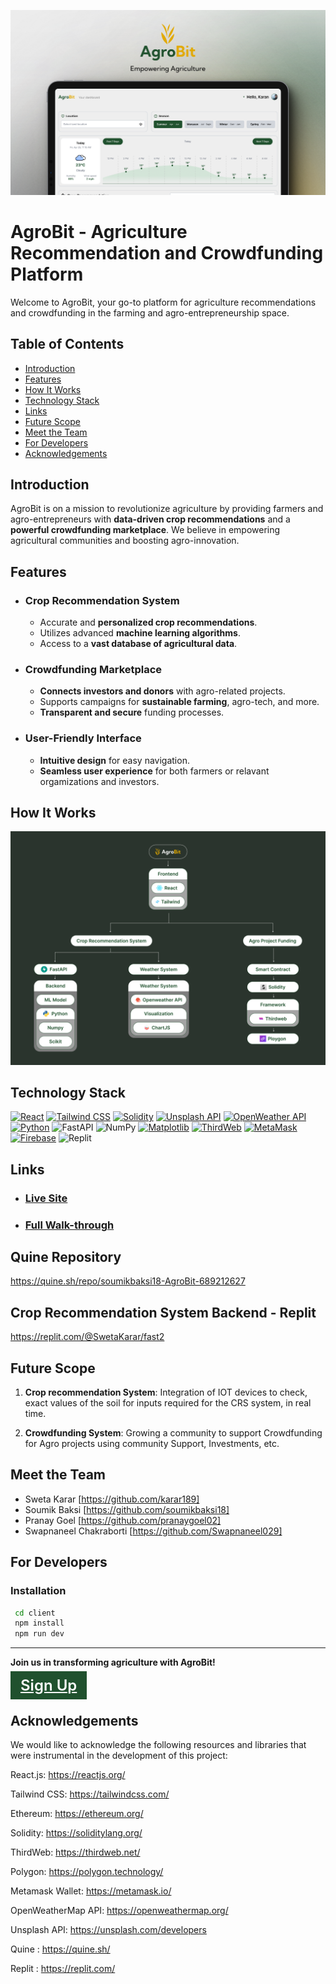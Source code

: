 ![Slide 1](/Client/src/assets/images/thumbnail.png)

# AgroBit - Agriculture Recommendation and Crowdfunding Platform

Welcome to AgroBit, your go-to platform for agriculture recommendations and crowdfunding in the farming and agro-entrepreneurship space.

## Table of Contents
- [Introduction](#introduction)
- [Features](#features)
- [How It Works](#how-it-works)
- [Technology Stack](#technology-stack)
- [Links](#links)
- [Future Scope](#future-scope)
- [Meet the Team](#meet-the-team)
- [For Developers](#getting-started)
- [Acknowledgements](#acknowledgements)

## Introduction
AgroBit is on a mission to revolutionize agriculture by providing farmers and agro-entrepreneurs with **data-driven crop recommendations** and a **powerful crowdfunding marketplace**. We believe in empowering agricultural communities and boosting agro-innovation.

## Features
* ### Crop Recommendation System
    - Accurate and **personalized crop recommendations**.
    - Utilizes advanced **machine learning algorithms**.
    - Access to a **vast database of agricultural data**.

* ### Crowdfunding Marketplace
    - **Connects investors and donors** with agro-related projects.
    - Supports campaigns for **sustainable farming**, agro-tech, and more.
    - **Transparent and secure** funding processes.

* ### User-Friendly Interface
    - **Intuitive design** for easy navigation.
    - **Seamless user experience** for both farmers or relavant orgamizations and investors.

## How It Works
![TechStack](/Client//src/assets/images/Product%20Diagram.png)


## Technology Stack
[![React](https://img.shields.io/badge/-React-61DAFB?style=for-the-badge&logo=react&logoColor=blue)](https://reactjs.org/)
[![Tailwind CSS](https://img.shields.io/badge/-Tailwind_CSS-38B2AC?style=for-the-badge&logo=tailwind-css&logoColor=white)](https://tailwindcss.com/)
[![Solidity](https://img.shields.io/badge/-Solidity-363636?style=for-the-badge&logo=solidity&logoColor=white)](https://soliditylang.org/)
[![Unsplash API](https://img.shields.io/badge/-Unsplash_API-000000?style=for-the-badge&logo=unsplash&logoColor=white)](https://unsplash.com/developers)
[![OpenWeather API](https://img.shields.io/badge/-OpenWeather_API-FF7F50?style=for-the-badge&logo=openweathermap&logoColor=white)](https://openweathermap.org/api)
[![Python](https://img.shields.io/badge/-Python-3776AB?style=for-the-badge&logo=python&logoColor=white)](https://www.python.org/)
![FastAPI](https://img.shields.io/badge/FastAPI-005571?style=for-the-badge&logo=fastapi&logoColor=white)
![NumPy](https://img.shields.io/badge/NumPy-013243?style=for-the-badge&logo=numpy&logoColor=white)
[![Matplotlib](https://img.shields.io/badge/-Matplotlib-3776AB?style=for-the-badge&logo=python&logoColor=white)](https://matplotlib.org/)
[![ThirdWeb](https://img.shields.io/badge/-ThirdWeb-0066CC?style=for-the-badge&logo=thirdweb&logoColor=white)](https://thirdweb.io/)
[![MetaMask](https://img.shields.io/badge/-MetaMask-F366B9?style=for-the-badge&logo=metamask&logoColor=white)](https://metamask.io/)
[![Firebase](https://img.shields.io/badge/-Firebase-FFCA28?style=for-the-badge&logo=firebase&logoColor=black)](https://firebase.google.com/)
![Replit](https://img.shields.io/badge/Replit-667881?style=for-the-badge&logo=replit&logoColor=white)

## Links
* ### [Live Site](https://agro-bit.vercel.app)
* ### [Full Walk-through](https://www.loom.com/share/958c240e39dc4499af91157745c6234a?sid=caa10ce0-b6ca-4bd6-a6ff-35fb33fe8385)

## Quine Repository
https://quine.sh/repo/soumikbaksi18-AgroBit-689212627   
## Crop Recommendation System Backend - Replit
https://replit.com/@SwetaKarar/fast2

## Future Scope

1. **Crop recommendation System**: Integration of IOT devices to check, exact values of the soil for inputs required for the CRS system, in real time.

2. **Crowdfunding System**: Growing a community to support Crowdfunding for Agro projects using community Support, Investments, etc.

## Meet the Team
- Sweta Karar [https://github.com/karar189]
- Soumik Baksi [https://github.com/soumikbaksi18]
- Pranay Goel [https://github.com/pranaygoel02]
- Swapnaneel Chakraborti [https://github.com/Swapnaneel029]

## For Developers
### Installation

```bash
 cd client
 npm install
 npm run dev
```

---

**Join us in transforming agriculture with AgroBit!**

<a href='https://agro-bit.vercel.app/register' style="background:#20512E; color:white; font-weight:600;font-size:1.5rem;padding:0.5rem 1rem;">
Sign Up
</a>

## Acknowledgements

We would like to acknowledge the following resources and libraries that were instrumental in the development of this project:

React.js: https://reactjs.org/

Tailwind CSS: https://tailwindcss.com/

Ethereum: https://ethereum.org/

Solidity: https://soliditylang.org/

ThirdWeb: https://thirdweb.net/

Polygon: https://polygon.technology/

Metamask Wallet: https://metamask.io/

OpenWeatherMap API: https://openweathermap.org/

Unsplash API: https://unsplash.com/developers

Quine : https://quine.sh/

Replit : https://replit.com/ 
